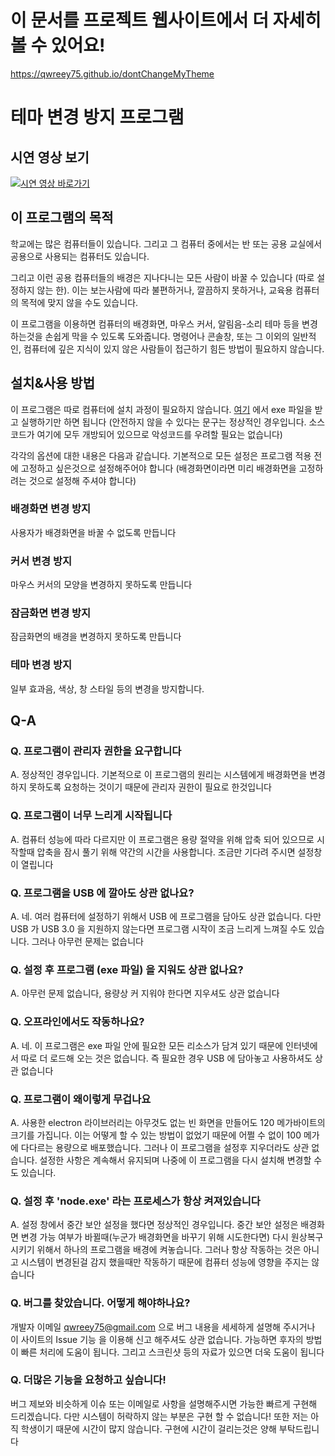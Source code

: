 # 이 문서를 프로젝트 웹사이트에서 더 자세히 볼 수 있어요!
https://qwreey75.github.io/dontChangeMyTheme

# 테마 변경 방지 프로그램

## 시연 영상 보기
[![시연 영상 바로가기](https://img.youtube.com/vi/2awSc8ftoL8/0.jpg)](https://www.youtube.com/watch?v=2awSc8ftoL8)

## 이 프로그램의 목적

학교에는 많은 컴퓨터들이 있습니다. 그리고 그 컴퓨터 중에서는 반 또는 공용 교실에서 공용으로 사용되는 컴퓨터도 있습니다.  

그리고 이런 공용 컴퓨터들의 배경은 지나다니는 모든 사람이 바꿀 수 있습니다 (따로 설정하지 않는 한). 이는 보는사람에 따라 불편하거나, 깔끔하지 못하거나, 교육용 컴퓨터의 목적에 맞지 않을 수도 있습니다.  

이 프로그램을 이용하면 컴퓨터의 배경화면, 마우스 커서, 알림음-소리 테마 등을 변경하는것을 손쉽게 막을 수 있도록 도와줍니다. 명령어나 콘솔창, 또는 그 이외의 일반적인, 컴퓨터에 깊은 지식이 있지 않은 사람들이 접근하기 힘든 방법이 필요하지 않습니다.  

## 설치&사용 방법
이 프로그램은 따로 컴퓨터에 설치 과정이 필요하지 않습니다. [여기](https://github.com/qwreey75/DontChangeMyTheme/releases/latest/download/DontChangeMyTheme.exe) 에서 exe 파일을 받고 실행하기만 하면 됩니다 (안전하지 않을 수 있다는 문구는 정상적인 경우입니다. 소스코드가 여기에 모두 개방되어 있으므로 악성코드를 우려할 필요는 없습니다)

각각의 옵션에 대한 내용은 다음과 같습니다. 기본적으로 모든 설정은 프로그램 적용 전에 고정하고 싶은것으로 설정해주어야 합니다 (배경화면이라면 미리 배경화면을 고정하려는 것으로 설정해 주셔야 합니다)
### 배경화면 변경 방지
사용자가 배경화면을 바꿀 수 없도록 만듭니다

### 커서 변경 방지
마우스 커서의 모양을 변경하지 못하도록 만듭니다

### 잠금화면 변경 방지
잠금화면의 배경을 변경하지 못하도록 만듭니다

### 테마 변경 방지
일부 효과음, 색상, 창 스타일 등의 변경을 방지합니다.

## Q-A

### Q. 프로그램이 관리자 권한을 요구합니다
A. 정상적인 경우입니다. 기본적으로 이 프로그램의 원리는 시스템에게 배경화면을 변경하지 못하도록 요청하는 것이기 때문에 관리자 권한이 필요로 한것입니다

### Q. 프로그램이 너무 느리게 시작됩니다
A. 컴퓨터 성능에 따라 다르지만 이 프로그램은 용량 절약을 위해 압축 되어 있으므로 시작할때 압축을 잠시 풀기 위해 약간의 시간을 사용합니다. 조금만 기다려 주시면 설정창이 열립니다

### Q. 프로그램을 USB 에 깔아도 상관 없나요?
A. 네. 여러 컴퓨터에 설정하기 위해서 USB 에 프로그램을 담아도 상관 없습니다. 다만 USB 가 USB 3.0 을 지원하지 않는다면 프로그램 시작이 조금 느리게 느껴질 수도 있습니다. 그러나 아무런 문제는 없습니다

### Q. 설정 후 프로그램 (exe 파일) 을 지워도 상관 없나요?
A. 아무런 문제 없습니다, 용량상 커 지워야 한다면 지우셔도 상관 없습니다

### Q. 오프라인에서도 작동하나요?
A. 네. 이 프로그램은 exe 파일 안에 필요한 모든 리소스가 담겨 있기 때문에 인터넷에서 따로 더 로드해 오는 것은 없습니다. 즉 필요한 경우 USB 에 담아놓고 사용하셔도 상관 없습니다

### Q. 프로그램이 왜이렇게 무겁나요
A. 사용한 electron 라이브러리는 아무것도 없는 빈 화면을 만들어도 120 메가바이트의 크기를 가집니다. 이는 어떻게 할 수 있는 방법이 없었기 때문에 어쩔 수 없이 100 메가에 다다르는 용량으로 배포했습니다. 그러나 이 프로그램을 설정후 지우더라도 상관 없습니다. 설정한 사항은 계속해서 유지되며 나중에 이 프로그램을 다시 설치해 변경할 수도 있습니다.

### Q. 설정 후 'node.exe' 라는 프로세스가 항상 켜져있습니다
A. 설정 창에서 중간 보안 설정을 했다면 정상적인 경우입니다. 중간 보안 설정은 배경화면 변경 가능 여부가 바뀔때(누군가 배경화면을 바꾸기 위해 시도한다면) 다시 원상복구 시키기 위해서 하나의 프로그램을 배경에 켜놓습니다. 그러나 항상 작동하는 것은 아니고 시스템이 변경된걸 감지 했을때만 작동하기 때문에 컴퓨터 성능에 영향을 주지는 않습니다

### Q. 버그를 찾았습니다. 어떻게 해야하나요?
개발자 이메일 qwreey75@gmail.com 으로 버그 내용을 세세하게 설명해 주시거나 이 사이트의 Issue 기능 을 이용해 신고 해주셔도 상관 없습니다. 가능하면 후자의 방법이 빠른 처리에 도움이 됩니다. 그리고 스크린샷 등의 자료가 있으면 더욱 도움이 됩니다

### Q. 더많은 기능을 요청하고 싶습니다!
버그 제보와 비슷하게 이슈 또는 이메일로 사항을 설명해주시면 가능한 빠르게 구현해 드리겠습니다. 다만 시스템이 허락하지 않는 부분은 구현 할 수 없습니다! 또한 저는 아직 학생이기 때문에 시간이 많지 않습니다. 구현에 시간이 걸리는것은 양해 부탁드립니다
